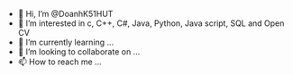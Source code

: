 - 👋 Hi, I’m @DoanhK51HUT
- 👀 I’m interested in c, C++, C#, Java, Python, Java script, SQL and Open CV
- 🌱 I’m currently learning ...
- 💞️ I’m looking to collaborate on ...
- 📫 How to reach me ...

<!---
DoanhK51HUT/DoanhK51HUT is a ✨ special ✨ repository because its `README.md` (this file) appears on your GitHub profile.
You can click the Preview link to take a look at your changes.
--->
